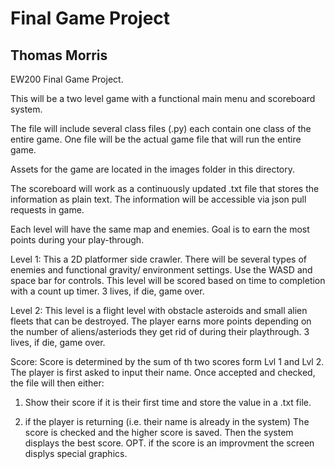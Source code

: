 # Final Game Project
## Thomas Morris
 
 EW200 Final Game Project. 

This will be a two level game with a functional main menu and scoreboard system.

The file will include several class files (.py) each contain one class of the entire game. One file will be the actual game file that will run the entire game.

Assets for the game are located in the images folder in this directory.

The scoreboard will work as a continuously updated .txt file that stores the information as plain text. The information will be accessible via json pull requests in game.

Each level will have the same map and enemies. Goal is to earn the most points during your play-through.

Level 1: This a 2D platformer side crawler. There will be several types of enemies and functional gravity/ environment settings. Use  the WASD and space bar for controls. This level will be scored based on time to completion with a count up timer. 3 lives, if die, game over.

Level 2: This level is a flight level with obstacle asteroids and small alien fleets that can be destroyed. The player earns more points depending on the number of aliens/asteriods they get rid of during their playthrough. 3 lives, if die, game over.

Score: Score is determined by the sum of th two scores form Lvl 1 and Lvl 2. The player is first asked to input their name. Once accepted and checked, the file will then either:

1. Show their score if it is their first time and store the value in a .txt file.

2. if the player is returning (i.e. their name is already in the system) The score is checked and the higher score is saved. Then the system displays the best score. OPT. if the score is an improvment the screen displys special graphics.
